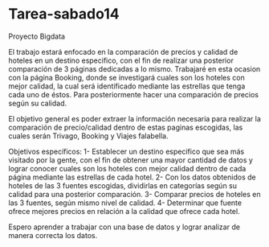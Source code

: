 # Tarea-sabado14
Proyecto Bigdata

El trabajo estará enfocado en la comparación de  precios y calidad de hoteles en un destino especifico, con el fin de realizar una posterior comparación de 3 páginas dedicadas a lo mismo.  Trabajaré en esta ocasion con la página Booking, donde se investigará cuales son los hoteles con mejor calidad, la cual será identificado mediante las estrellas que tenga cada uno de éstos. Para posteriormente hacer una comparación de precios según su calidad.

El objetivo general es poder extraer la información necesaria para realizar la comparación de precio/calidad dentro de estas paginas escogidas, las cuales serán Trivago, Booking y Viajes falabella.

Objetivos específicos:
1- Establecer un destino especifico que sea más visitado por la gente, con el fin de obtener una mayor cantidad de datos y lograr conocer cuales son los hoteles con mejor calidad dentro de cada página mediante las estrellas de cada hotel.
2- Con los datos obtenidos de hoteles de las 3 fuentes escogidas, dividirlas en categorías según su calidad para una posterior comparación.
3- Comparar precios de hoteles en las 3 fuentes, según mismo nivel de calidad.
4- Determinar que fuente ofrece mejores precios en relación a la calidad que ofrece cada hotel.

Espero aprender a trabajar con una base de datos y lograr analizar de manera correcta los datos.
